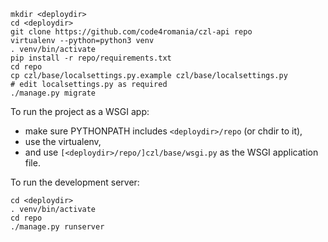```shell
mkdir <deploydir>
cd <deploydir>
git clone https://github.com/code4romania/czl-api repo
virtualenv --python=python3 venv
. venv/bin/activate
pip install -r repo/requirements.txt
cd repo
cp czl/base/localsettings.py.example czl/base/localsettings.py
# edit localsettings.py as required
./manage.py migrate
```

To run the project as a WSGI app:

- make sure PYTHONPATH includes `<deploydir>/repo` (or chdir to it),
- use the virtualenv,
- and use `[<deploydir>/repo/]czl/base/wsgi.py` as the WSGI application file.

To run the development server:

```shell
cd <deploydir>
. venv/bin/activate
cd repo
./manage.py runserver
```

